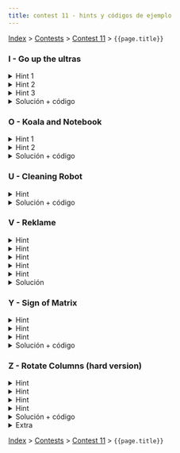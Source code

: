 ```yaml
---
title: contest 11 - hints y códigos de ejemplo
---
```


[Index](../index) > [Contests](../contests) > [Contest 11](../contests#contest-11) > ```{{page.title}}```

### I - Go up the ultras

<details> 
  <summary>Hint 1</summary>
  Dado un punto i-ésimo del input, podemos separar el problema en 2: encontrar el D_derecha y el D_izquierda. Así, el D será min(D_izquierda, D_derecha).
</details>
<details> 
  <summary>Hint 2</summary>
  Notar que para calcular D_izquierda de un punto i-ésimo, sólo importa la altura mínima que hay entre i y la primera cúspide mayor estricta hacia la izquierda. Cualquier otra cúspide mayor estricta que esté más a la izquierda implica que para llegar a ella debo pasar por el mismo mínimo que está entre i y la primera cúspide mayor estricta, y lo que pase más allá da lo mismo. El mismo razonamiento aplica a D_derecha.
</details>
<details> 
  <summary>Hint 3</summary>
  Para calcular D_izquierda para cada punto, piensa en una forma de iterar sobre los puntos de izquierda a derecha e ir manteniendo en el proceso una estructura de datos que resuma de manera compacta el relieve a la izquierda del punto actual en la iteración, de tal manera que sea fácil calcular D_izquierda para el punto actual. Y luego repite lo mismo pero al revés para D_derecha.
</details>
<details> 
  <summary>Solución + código</summary>
  El problema se puede resolver usando stacks, de una forma análoga a como se resuelve el problema de encontrar el rectángulo más grande en un histograma con stacks (<a href="https://www.spoj.com/problems/HISTOGRA/">link al problema</a>, recomendado como ejercicio al lector). Veamos cómo calcular D_izquierda para cada punto (para D_derecha es simétrico): Imaginemos que en la iteración actual estamos parados en el punto i-ésimo, y definamos la función F(j) = max{ H[k] for k = j .. i } (con j <= i). Si graficamos F(j) se ve como una función escalonada creciente (de derecha a izquierda). Intuitivamente a medida que avanzamos hacia la izquierda desde i y vemos una nueva cumbre más alta que todas las anteriores, comienza un nuevo "peldaño" de la función F (se recomienda graficar con lápiz y papel esto). Imaginemos que identificamos los puntos en que comienzan (hacia la izquierda) estos "peldaños" y además junto con este punto inicial guardamos la altura mínima de los puntos bajo la sombra del peldaño asociado. La idea es que toda esta info la podemos representar a través de un stack de pares (h_peldaño, min_h_en_peldaño). A medida que iteramos sobre los puntos podemos ir actualizando este stack (hacemos pop mientras H[i] sea >= al h_peldaño del tope del stack y al final pusheamos el H[i] actual, y en el proceso podemos ir calculando el min_h_en_peldaño nuevo que pushearemos también). Así, podemos computar un arreglo L donde L[i] = la altura mínima desde i hacia la cúspide mayor estricta ubicada a la izquierda. Y análogamente podemos calcular un R[i] hacia la derecha. Finalmente D[i] = H[i] - max(L[i], R[i]), y si D[i] >= 150000, i es ultra. El algoritmo es O(N) porque un punto es pusheado y popeado del stack a lo más O(1) veces. <a href="https://github.com/PabloMessina/Competitive-Programming-Material/blob/master/Solved%20problems/UVA/12674_GoUpTheUltras.cpp">Código de ejemplo</a>
</details>
  
### O - Koala and Notebook

<details> 
  <summary>Hint 1</summary>
  Notar que si hay 2 caminos para llegar a un nodo X, siempre conviene el camino cuyo string asociado (concatenación de los números en el camino) sea el más corto posible (un número con menos dígitos es siempre menor). Si los 2 strings empatan en largo, en ese caso me conviene el camino con el string lexicográficamente menor.
</details>
<details> 
  <summary>Hint 2</summary>
  Si tengo una arista bidireccional U-V etiquetada con el string "12045", podemos reemplazar dicha arista por 2 cadenas de aristas <strong>dirigidas</strong> obteniendo un nuevo grafo equivalente al original:
  
  <p>U -1-> M0 -2-> M1 -0-> M2 -4-> M3 -5-> V</p>
  <p>V -1-> M4 -2-> M5 -0-> M6 -4-> M7 -5-> U</p>
 Donde los M_i son nodos intermedios nuevos, y las notación usada [A] -[d]-> [B] denota una arista dirigida del nodo [A] al nodo [B] con peso igual al dígito [d].
</details>
<details> 
  <summary>Solución + código</summary>
  Modificamos el grafo usando el hint 2. Luego la idea es usar BFS por niveles, donde el i-ésimo nivel es el conjunto de todos los nodos que están a i pasos del nodo 1 (y no se puede llegar desde 1 en menos pasos). El nivel base es el nodo 1 solo que trivialmente tiene costo 0 llegar. Luego inductivamente podemos calcular el óptimo para todos los nodos del nivel i-ésimo asumiendo que tenemos el óptimo para los nodos del nivel (i-1)-ésimo. Para ello supongamos que por cada nivel guardamos (1) los nodos que están en ese nivel, (2) el costo óptimo para llegar a ellos y (3) un arreglo "rank" que resume cómo están compardos los strings de los caminos óptimos a cada uno de los nodos del nivel (si un string es mayor lexicográficamente que otro, su rank debe ser mayor al del otro, y si hay empate lexicográfico, los ranks deben empatar también). Inductivamente si asumimos que tenemos todo eso calculado bien para el nivel (i-1)-ésimo, no es díficil obtener lo mismo para el nivel i-ésimo: los nodos del nivel i-ésimo son nodos no visitados alcanzables en un paso por nodos del nivel (i-1)-ésimo, el string del camino óptimo a un nodo X del nivel i-ésimo es igual a un string óptimo a un nodo Y del nivel anterior + el dígito de la arista de Y a X (si hay más de una opción así, el óptimo es la menor lexicográficamente entre todas esas, lo cual se puede obtener comparando pares (rank[Y], digit[Y][X])). Finalmente los costos óptimos para el nivel i-ésimo se obtienen como costo[u] = (costo[p] * 10 + digit[p][u]) % MOD, donde p es el nodo "padre" del nivel anterior desde el cual llegamos al nodo u óptimamente.
  
  <a href="https://github.com/PabloMessina/Competitive-Programming-Material/blob/master/Solved%20problems/Codeforces/1209F_KoalaAndNotebook/sol.cpp">Código de ejemplo</a>
</details>
 
### U - Cleaning Robot

<details> 
  <summary>Hint</summary>
  TSP, BFS
</details>
<details> 
  <summary>Solución + código</summary>
  Armamos un grafo donde los nodos son el robot + las manchas y las aristas tienen peso igual a la distancia entre 2 nodos en el tablero. Las distancias se pueden calcular con BFS. Después queremos encontrar el tour más corto que parte en el robot y visita a todas las manchas. Esto se puede hacer con TSP (TSP = travelling salesman problem, un DP muy estándar con bitmask con complejidad O(N x 2^N)). <a href="https://github.com/PabloMessina/Competitive-Programming-Material/blob/master/Solved%20problems/SPOJ/CLEANRBT_CleaningRobot.cpp">Código de ejemplo</a>
</details>

### V - Reklame

<details> 
  <summary>Hint</summary>
  Si quieres comenzar un request después de que ya terminaron todos los requests, siempre te conviene hacer que comience inmediatamente después del último día con publicidad.
</details>
<details> 
  <summary>Hint</summary>
  Una vez haces que un request comience un día d, entonces para el siguiente request te puedes olvidar de lo que hubo en los días d' < d.
</details>
 <details> 
  <summary>Hint</summary>
  Fíjate que nunca vas a hacer que un request comience antes de 7 días previo al último día con publicidad.
</details>
<details> 
  <summary>Hint</summary>
  Antes de considerar los hints de arriba, podemos pensar en un DP mas o menos naive que describe la distribución completa de ads en el banner, para los primeros d días. Pero esto no pasa porque son demasiados estados. Con los hints nos damos cuenta que solo hace falta recordar los últimos 7 días, y una de sus dimensiones del DP va a ser (k+1)^7.
</details>
<details> 
  <summary>Hint</summary>
  <p>
  Con los tres hints de arriba, podemos armar un DP booleano de dimensiones (k+1)^7 × n × (7n+1), es decir, cada estado va a ser (mask, i, r) donde mask es la descripción de los últimos 7 días del banner, i es el request que estoy revisando, y r es el día en que termino todos los requests hasta el i. Por lo tanto dp[mask][i][r] va a ser true si es que existe una distribución de los primeros i requests, cuyos últimos 7 días se ven como mask, que termina el día r. Después retornamos el mínimo r para dp[][n-1][]. Esto todavía es muy lento.
  </p>
  <p>
  Ahora, imagina que los primeros cuatro requests son:
  </p>  
<table><tr><th>A</th><th>_</th><th>_</th><th>A</th><th>A</th><th>A</th><th>A</th></tr></table>
<table><tr><th>B</th><th>_</th><th>_</th><th>B</th><th>_</th><th>_</th><th>B</th></tr></table>
<table><tr><th>C</th><th>C</th><th>C</th><th>_</th><th>_</th><th>_</th><th>_</th></tr></table>
<table><tr><th>D</th><th>_</th><th>D</th><th>_</th><th>_</th><th>_</th><th>D</th></tr></table>
  <p>
  Y tienes estas dos formas de colocarlos en los primeros días, con k = 2:
  </p>  
  <table>
  <tr>
    <th>A</th><th>_</th><th>_</th><th>A</th><th>A</th><th>A</th><th>A</th><th>C</th><th>C</th><th>C</th><th>_</th><th>_</th><th>_</th><th>_</th>
    </tr>
    <tr>
    <th>B</th><th>_</th><th>_</th><th>B</th><th>_</th><th>_</th><th>B</th><th>D</th><th>_</th><th>D</th><th>_</th><th>_</th><th>_</th><th>D</th>
  </tr>
  </table>
<table><tr><th>A</th><th>B</th><th>_</th><th>A</th><th>A</th><th>A</th><th>A</th><th>B</th><th>_</th><th>_</th><th>_</th><th>_</th><th>_</th><th>_</th></tr>
<tr><th>_</th><th>C</th><th>C</th><th>C</th><th>B</th><th>D</th><th>_</th><th>D</th><th>_</th><th>_</th><th>_</th><th>D</th><th>_</th><th>_</th></tr></table>
  <p>
  Fíjate que en cada distribución la cantidad de ads por día en el banner es:
  </p>
<table><th>2</th><th>0</th><th>0</th><th>2</th><th>1</th><th>1</th><th>2</th><th>2</th><th>1</th><th>2</th><th>0</th><th>0</th><th>0</th><th>1</th></table>
<table><th>1</th><th>2</th><th>1</th><th>2</th><th>2</th><th>2</th><th>1</th><th>2</th><th>0</th><th>0</th><th>0</th><th>1</th></table>
  <p>
  Los últimos 7 días en las dos distribuciones se ven igual. Para el quinto request, ¿vale la pena recordar estas dos distribuciones?
  </p>
</details>
  <details> 
<summary>Solución</summary>
    <p>
  Es un DP de tamaño (k+1)^7 × n, donde cada estado (mask, i) guarda la forma más eficiente (que termina en la primera fecha posible) de distribuir los primeros i requests, y tal que los últimos 7 días se ven como mask. 
    </p>
    <a href="https://github.com/mmunos/cp/blob/master/Z_trening/807%20-%20Reklame">Código</a>
</details>


 
### Y - Sign of Matrix
<details> 
  <summary>Hint</summary>
  Puedes modelar los valores en la matriz como un sistema de inecuaciones col_i + row_j > 0, col_i + row_j = 0, col_i + row_j < 0. Así, cada fila impone una condición sobre todas las columnas (en negativo) y viceversa.
</details>
<details> 
  <summary>Hint</summary>
  ¿Qué pasa si hay un ciclo de desigualdades? por ejemplo col_1 > -row_2 = col_3 > -row_4 = col_1. Y si no hay ciclo?
</details>
 <details> 
  <summary>Hint</summary>
  Si modelas las desigualdades como un grafo dirigido y el sistema es consistente, obtienes un DAG. ¿Cómo puedes usar los niveles de este DAG?
</details>
 <details> 
  <summary>Solución + código</summary>
   <p>
   Para ver si hay ciclo necesitas igualar variables, esto se puede hacer con Union Find. Cuando ya verificaste que no hay ciclo puedes separar las variables en un vértice cada uno, o bien trabajar sobre el mismo grafo y recordar cuántas variables están metidas en cada vértice.
   </p>
   <p>
   Lo que quieres es asignar valores de enteros a los niveles de este DAG con tal de que se respeten las desigualdades. Itera por todas y devuelve la de costo mínimo. El costo es la cantidad de <b>variables</b> por nivel × el valor absoluto del entero que estas asignando. Siempre hay una asignación que usa el 0 así que solo debes iterar por 2n de ellas. Complejidad O(n^2 × T) para T tests.
   </p>
   <a href="https://github.com/mmunos/cp/tree/master/uva/11671%20-%20Sign%20Of%20Matrix">Codigo</a>
</details>


### Z - Rotate Columns (hard version)

<details> 
  <summary>Hint</summary>
  Los límites sugieren que la complejidad debe ser O(m × 2^n), piensa de qué te sirve ver los subconjuntos de cada columna.
</details>
<details> 
  <summary>Hint</summary>
  Piensa en un DP de espacio O(m·2^n) que solucione el problema pero sin considerar las rotaciones, y ve como añades las rotaciones después.
</details>
<details> 
  <summary>Hint</summary>
  Para cada par (columna, mask) puedes saber qué rotación es la que más le conviene, antes de hacer el dp. 
</details>
<details> 
  <summary>Hint</summary>
  <p>
    Con los hints de arriba vas a poder resolver la versión "fácil" del problema: <a href="https://codeforces.com/problemset/problem/1209/E1">Rotate Columns (Easy Version)</a>
  </p>
  <p>
  Ahora, la solución final va a usar a lo más n columnas. ¿Ves una forma de preprocesar las columnas y saber cuáles no van ser parte de la solución final?
  </p>
</details>
<details> 
  <summary>Solución + código</summary>
  <p>
  El DP es sobre los subconjuntos de filas, para cada columna. En la columna c, el DP[c][mask] va a ser el maximo de DP[c-1][mask1] + maxcol(c, mask2), para los pares mask1 y mask2, donde mask1 | mask2 = mask, mask1 & mask2 = 0, y para calcular maxcol(c, mask2) necesitas revisar todas las rotaciones de mask2 y evaluarlas. Esto tiene complejidad O(2^2n · m · n^2) para cada test, lo que aun no es suficiente.
  </p>
  <p>
  Optimizamos usando el hint 3. Se puede hacer un preproceso sobre los masks y las columnas para tener los maxcol(c, mask). Esto mejora la complejidad a O(2^n · n^2 · m + 2^2n · m) para cada test.
  </p>
  <p>
  Finalmente, con el hint 4, sabemos que no hay que ver todas las columnas. Lo que se puede hacer, es ordenar las columnas por su valor máximo, y considerar solo las n primeras. Esto mejora la complejidad a O(2^n · n^3 + 2^2n · n) por test, lo que pasa raspando.
  </p>
  <a href="https://codeforces.com/contest/1209/submission/63502896">Código de ejemplo</a>
</details>
<details> 
  <summary>Extra</summary>
  <p>
  Si usas un lenguaje lento (Java) vas a necesitar un par de optimizaciones extra:
  </p>
  <p>
  * Las posibles rotaciones para un bitmask forman una clase de equivalencia. Por ejemplo, para n = 4 las clases son {0000}, {0001, 0010, 0100, 1000}, {0011, 0110, 1100, 1001}, {0101, 1010}, {0111, 1110}, {1111}. El DP no necesitas hacerlo sobre todos los bitmask, sino sobre las clases de equivalencia. Para n = 12, los bitmask posibles son 4096 y las clases son 352, lo que mejora el tiempo en un factor de ~11,6.
  </p>
  <p>
  * Para cada clase, ten preprocesada una lista de masks compatibles. Por ejemplo, si estás en la clase 0101, no vas a poder rellenar los 0s con el mask 0011 ni el 0111, tu lista va a tener {0000, 0001, 0101}, o bien, {0000, 0010, 1000, 1010} para no tener que revisar las rotaciones de nuevo. Haciendo un análisis, se puede ver que esto mejora el factor de (2^2n) a 3^n.
  </p>
</details>


<!-- <details> 
  <summary>Hint</summary>   
</details>
<details> 
  <summary>Solución + código</summary>
  <a href="">Código de ejemplo</a>
</details> -->

[Index](../index) > [Contests](../contests) > [Contest 11](../contests#contest-11) > ```{{page.title}}```
